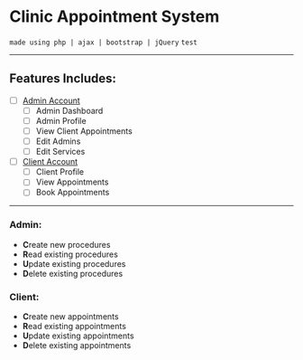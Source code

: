 # Clinic Appointment System
``made using php | ajax | bootstrap | jQuery``
`test`
***
## Features Includes:
- [ ] [Admin Account](#admin)
  - [ ] Admin Dashboard
  - [ ] Admin Profile
  - [ ] View Client Appointments
  - [ ] Edit Admins
  - [ ] Edit Services
- [ ] [Client Account](#client)
  - [ ] Client Profile
  - [ ] View Appointments
  - [ ] Book Appointments
-----
<a name="admin" />

### Admin:
- **C**reate new procedures
- **R**ead existing procedures
- **U**pdate existing procedures
- **D**elete existing procedures
<a name="client" />

### Client:
- **C**reate new appointments
- **R**ead existing appointments
- **U**pdate existing appointments
- **D**elete existing appointments
